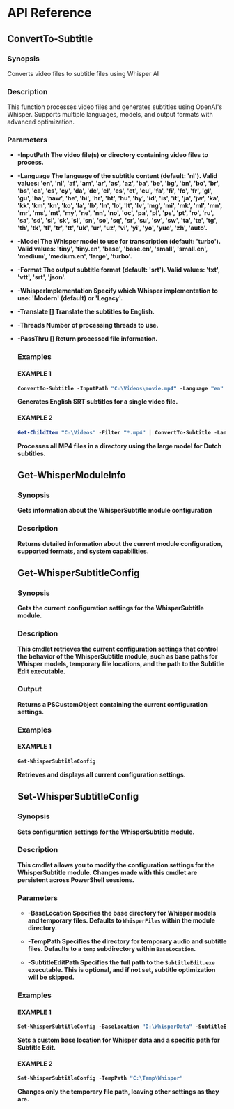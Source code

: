 # API Reference

## ConvertTo-Subtitle

### Synopsis
Converts video files to subtitle files using Whisper AI

### Description
This function processes video files and generates subtitles using OpenAI's Whisper.
Supports multiple languages, models, and output formats with advanced optimization.

### Parameters
- **-InputPath <Object>**
  The video file(s) or directory containing video files to process.

- **-Language <String>**
  The language of the subtitle content (default: 'nl').
  Valid values: 'en', 'nl', 'af', 'am', 'ar', 'as', 'az', 'ba', 'be', 'bg', 'bn', 'bo', 'br', 'bs', 'ca', 'cs', 'cy', 'da', 'de', 'el', 'es', 'et', 'eu', 'fa', 'fi', 'fo', 'fr', 'gl', 'gu', 'ha', 'haw', 'he', 'hi', 'hr', 'ht', 'hu', 'hy', 'id', 'is', 'it', 'ja', 'jw', 'ka', 'kk', 'km', 'kn', 'ko', 'la', 'lb', 'ln', 'lo', 'lt', 'lv', 'mg', 'mi', 'mk', 'ml', 'mn', 'mr', 'ms', 'mt', 'my', 'ne', 'nn', 'no', 'oc', 'pa', 'pl', 'ps', 'pt', 'ro', 'ru', 'sa', 'sd', 'si', 'sk', 'sl', 'sn', 'so', 'sq', 'sr', 'su', 'sv', 'sw', 'ta', 'te', 'tg', 'th', 'tk', 'tl', 'tr', 'tt', 'uk', 'ur', 'uz', 'vi', 'yi', 'yo', 'yue', 'zh', 'auto'.

- **-Model <String>**
  The Whisper model to use for transcription (default: 'turbo').
  Valid values: 'tiny', 'tiny.en', 'base', 'base.en', 'small', 'small.en', 'medium', 'medium.en', 'large', 'turbo'.

- **-Format <String>**
  The output subtitle format (default: 'srt').
  Valid values: 'txt', 'vtt', 'srt', 'json'.

- **-WhisperImplementation <String>**
  Specify which Whisper implementation to use: 'Modern' (default) or 'Legacy'.

- **-Translate [<SwitchParameter>]**
  Translate the subtitles to English.

- **-Threads <Int32>**
  Number of processing threads to use.

- **-PassThru [<SwitchParameter>]**
  Return processed file information.

### Examples

#### EXAMPLE 1
```powershell
ConvertTo-Subtitle -InputPath "C:\Videos\movie.mp4" -Language "en" -Format "srt"
```
Generates English SRT subtitles for a single video file.

#### EXAMPLE 2
```powershell
Get-ChildItem "C:\Videos" -Filter "*.mp4" | ConvertTo-Subtitle -Language "nl" -Model "large"
```
Processes all MP4 files in a directory using the large model for Dutch subtitles.

## Get-WhisperModuleInfo

### Synopsis
Gets information about the WhisperSubtitle module configuration

### Description
Returns detailed information about the current module configuration,
supported formats, and system capabilities.

## Get-WhisperSubtitleConfig

### Synopsis
Gets the current configuration settings for the WhisperSubtitle module.

### Description
This cmdlet retrieves the current configuration settings that control the behavior
of the WhisperSubtitle module, such as base paths for Whisper models, temporary
file locations, and the path to the Subtitle Edit executable.

### Output
Returns a PSCustomObject containing the current configuration settings.

### Examples

#### EXAMPLE 1
```powershell
Get-WhisperSubtitleConfig
```
Retrieves and displays all current configuration settings.

## Set-WhisperSubtitleConfig

### Synopsis
Sets configuration settings for the WhisperSubtitle module.

### Description
This cmdlet allows you to modify the configuration settings for the WhisperSubtitle
module. Changes made with this cmdlet are persistent across PowerShell sessions.

### Parameters
- **-BaseLocation <String>**
  Specifies the base directory for Whisper models and temporary files.
  Defaults to `WhisperFiles` within the module directory.

- **-TempPath <String>**
  Specifies the directory for temporary audio and subtitle files.
  Defaults to a `temp` subdirectory within `BaseLocation`.

- **-SubtitleEditPath <String>**
  Specifies the full path to the `SubtitleEdit.exe` executable.
  This is optional, and if not set, subtitle optimization will be skipped.

### Examples

#### EXAMPLE 1
```powershell
Set-WhisperSubtitleConfig -BaseLocation "D:\WhisperData" -SubtitleEditPath "C:\Program Files\Custom Subtitle Edit\SubtitleEdit.exe"
```
Sets a custom base location for Whisper data and a specific path for Subtitle Edit.

#### EXAMPLE 2
```powershell
Set-WhisperSubtitleConfig -TempPath "C:\Temp\Whisper"
```
Changes only the temporary file path, leaving other settings as they are.
